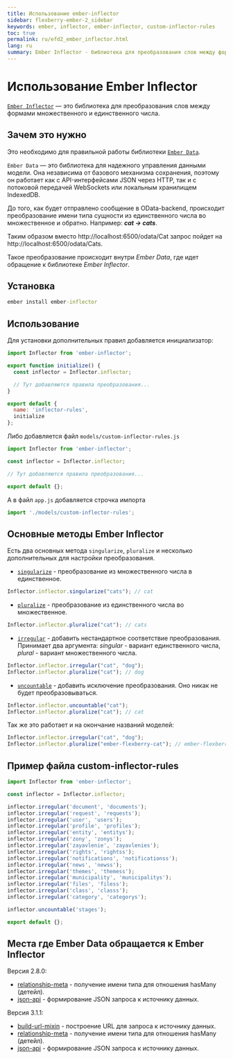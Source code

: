 ```yaml
---
title: Использование ember-inflector
sidebar: flexberry-ember-2_sidebar
keywords: ember, inflector, ember-inflector, custom-inflector-rules
toc: true
permalink: ru/efd2_ember_inflector.html
lang: ru
summary: Ember Inflector - библиотека для преобразования слов между формами множественного и единственного числа
---
```


# Использование Ember Inflector

[`Ember Inflector`](https://github.com/emberjs/ember-inflector) — это библиотека для преобразования слов между формами множественного и единственного числа.

## Зачем это нужно

Это необходимо для правильной работы библиотеки [`Ember Data`](https://github.com/emberjs/data/tree/v2.8.0).

`Ember Data` — это библиотека для надежного управления данными модели. Она независима от базового механизма сохранения, поэтому он работает как с API-интерфейсами JSON через HTTP, так и с потоковой передачей WebSockets или локальным хранилищем IndexedDB.

До того, как будет отправлено сообщение в OData-backend, происходит преобразование имени типа сущности из единственного числа во множественное и обратно. Например: ***cat -> cats***.

Таким образом вместо http://localhost:6500/odata/Cat запрос пойдет на http://localhost:6500/odata/Cats.

Такое преобразование происходит внутри *Ember Data*, где идет обращение к библиотеке *Ember Inflector*.

## Установка

```cmd
ember install ember-inflector
```

## Использование

Для установки дополнительных правил добавляется инициализатор:

```javascript
import Inflector from 'ember-inflector';

export function initialize() {
  const inflector = Inflector.inflector;

  // Тут добавляются правила преобразования...
}

export default {
  name: 'inflector-rules',
  initialize
};
```

Либо добавляется файл `models/custom-inflector-rules.js`

```javascript
import Inflector from 'ember-inflector';

const inflector = Inflector.inflector;

// Тут добавляются правила преобразования...

export default {};
```

А в файл `app.js` добавляется строчка импорта

```javascript
import './models/custom-inflector-rules';
```

## Основные методы Ember Inflector

Есть два основных метода `singularize`, `pluralize` и несколько дополнительных для настройки преобразования.

* [`singularize`](https://github.com/emberjs/ember-inflector/blob/efc43cababbab05d55f275529455f85c46b9b492/addon/lib/system/inflector.js#L226C9-L226C9) - преобразование из множественного числа в единственное.

```javascript
Inflector.inflector.singularize("cats"); // cat
```

* [`pluralize`](https://github.com/emberjs/ember-inflector/blob/efc43cababbab05d55f275529455f85c46b9b492/addon/lib/system/inflector.js#L215C8-L215C8) - преобразование из единственного числа во 
множественное.

```javascript
Inflector.inflector.pluralize("cat"); // cats
```

* [`irregular`](https://github.com/emberjs/ember-inflector/blob/efc43cababbab05d55f275529455f85c46b9b492/addon/lib/system/inflector.js#L206) - добавить нестандартное соответствие преобразования. Принимает два аргумента: *singular* - вариант единственного числа, *plural* - вариант множественного числа.

```javascript
Inflector.inflector.irregular("cat", "dog");
Inflector.inflector.pluralize("cat"); // dog
```

* [`uncountable`](https://github.com/emberjs/ember-inflector/blob/efc43cababbab05d55f275529455f85c46b9b492/addon/lib/system/inflector.js#L196C34-L196C34) - добавить исключение преобразования. Оно никак не будет преобразовываться.

```javascript
Inflector.inflector.uncountable("cat");
Inflector.inflector.pluralize("cat"); // cat
```

Так же это работает и на окончание названий моделей:

```javascript
Inflector.inflector.irregular("cat", "dog");
Inflector.inflector.pluralize("ember-flexberry-cat"); // ember-flexberry-dog
```

## Пример файла custom-inflector-rules

```javascript
import Inflector from 'ember-inflector';

const inflector = Inflector.inflector;

inflector.irregular('document', 'documents');
inflector.irregular('request', 'requests');
inflector.irregular('user', 'users');
inflector.irregular('profile', 'profiles');
inflector.irregular('entity', 'entitys');
inflector.irregular('zony', 'zonys');
inflector.irregular('zayavlenie', 'zayavlenies');
inflector.irregular('rights', 'rightss');
inflector.irregular('notifications', 'notificationss');
inflector.irregular('news', 'newss');
inflector.irregular('themes', 'themess');
inflector.irregular('municipality', 'municipalitys');
inflector.irregular('files', 'filess');
inflector.irregular('class', 'classs');
inflector.irregular('category', 'categorys');

inflector.uncountable('stages');

export default {};

```

## Места где Ember Data обращается к Ember Inflector

Версия 2.8.0:
* [relationship-meta](https://github.com/emberjs/data/blob/534577f0db5ac88a797c5635c44cb409b901f798/addon/-private/system/relationship-meta.js#L9) - получение имени типа для отношения hasMany (детейл).
* [json-api](https://github.com/emberjs/data/blob/v2.8.0/addon/serializers/json-api.js) - формирование JSON запроса к источнику данных.

Версия 3.1.1:
* [build-url-mixin](https://github.com/emberjs/data/blob/9466a512c28d1cdf1802a05bce42fa7beb005bdd/addon/-private/adapters/build-url-mixin.js#L441) - построение URL для запроса к источнику данных.
* [relationship-meta](https://github.com/emberjs/data/blob/9466a512c28d1cdf1802a05bce42fa7beb005bdd/addon/-private/system/relationship-meta.js#L9) - получение имени типа для отношения hasMany (детейл).
* [json-api](https://github.com/emberjs/data/blob/v3.1.1/addon/serializers/json-api.js) - формирование JSON запроса к источнику данных.